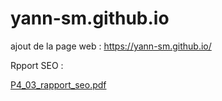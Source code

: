 # yann-sm.github.io
ajout de la page web : https://yann-sm.github.io/

Rpport SEO :

[P4_03_rapport_seo.pdf](https://github.com/yann-sm/yann-sm.github.io/files/7061745/P4_03_rapport_seo.pdf)

